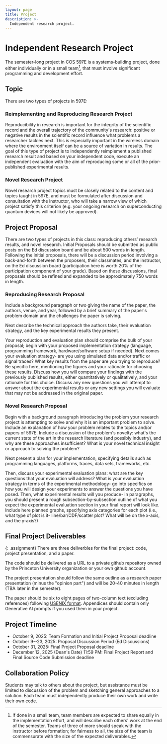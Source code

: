 ```yaml
---
layout: page
title: Project
description: >-
  Independent research project.
---
```


# Independent Research Project

The semester-long project in COS 597E is a systems-building project,
done either individually or in a small team[^1], that must involve
significant programming and development effort.  

[^1]: If done in a small team, team members are expected to share equally in the implementation effort, and will describe each others' work at the end of the semester.  Teams of three of more should speak with the instructor before formation; for fairness to all, the size of the team is commensurate with the size of the expected deliverables.

## Topic

There are two types of projects in 597E:

### Reimplementing and Reproducing Research Project

Reproducibility in research is important for the integrity of the
scientific record and the overall trajectory of the community's
research: positive or negative results in the scientific record
influence what problems a researcher tackles next.   This is
especially important in the wireless domain where the environment
itself can be a source of variation in results.  The goal of this type
of project is to independently reimplement a published research result
and based on your independent code, execute an independent evaluation
with the aim of reproducing some or all of the prior-published
experimental results. 

### Novel Research Project

Novel research project topics must be closely related to the content
and topics taught in 597E, and must be formulated after discussion and
consultation with the instructor, who will take a narrow view of which
project satisfy this criterion (e.g. your ongoing research on
superconducting quantum devices will not likely be approved).

## Project Proposal

There are two types of projects in this class: reproducing others’
research results, and novel research.  Initial Proposals should be
submitted as public posts on the Ed discussion board and be about 500
words in length.  Following the initial proposals, there will be a
discussion period involving a back-and-forth between the proposers,
their classmates, and the instructor, on the Ed discussion board
(participation here is worth 20% of the participation component of
your grade).  Based on these discussions, final proposals should be
refined and expanded to be approximately 750 words in length.

### Reproducing Research Proposal

Include a background paragraph or two giving the name of the paper,
the authors, venue, and year, followed by a brief summary of the
paper's problem domain and the challenges the paper is solving. 

Next describe the technical approach the authors take, their
evaluation strategy, and the key experimental results they present.

Your reproduction and evaluation plan should comprise the bulk of your
proposal; begin with your proposed implementation strategy (language,
programming framework, hardware/software setup if needed).  Next comes
your evaluation strategy- are you using simulated data and/or traffic
or signal traces?  What key results from the paper are you trying to
reproduce?  Be specific here, mentioning the figures and your
rationale for choosing these results.  Discuss how you will compare
your findings with the previously published results, either
quantitatively or qualitatively, and your rationale for this choice.
Discuss any new questions you will attempt to answer about the
experimental results or any new settings you will evaluate that may
not be addressed in the original paper.

### Novel Research Proposal

Begin with a background paragraph introducing the problem your
research project is attempting to solve and why it is an important
problem to solve.  Include an explanation of how your problem relates
to the topics and/or papers of 597E.  Include a discussion of the
problem's novelty: what's the current state of the art in the research
literature (and possibly industry), and why are these approaches
insufficient?  What is your novel technical insight or approach to
solving the problem?

Next present a plan for your implementation, specifying details such
as programming languages, platforms, traces, data sets, frameworks,
etc.  

Then, discuss your experimental evaluation plans: what are the key
questions that your evaluation will address?  What is your evaluation
strategy in terms of the experimental methodology- go into specifics
on how you will design your experiments to answer the questions you
have posed.  Then, what experimental results will you produce- in
paragraphs, you should present a rough subsection-by-subsection
outline of what you expect the experimental evaluation section in your
final report will look like.  Include here planned graphs, specifying
axis categories for each plot (i.e., what type of plot is it-
line/bar/CDF/scatter plot?  What will be on the x-axis, and the
y-axis?)

## Final Project Deliverables

{: .assignment}
There are three deliverbles for the final project: code, project
presentation, and a paper.

The code should be delivered as a URL to a private github repository
owned by the Princeton University organization or your own github
account.

The project presentation should follow the same outline as a research
paper presentation (minus the "opinion part") and will be 20-40
minutes in length (TBA later in the semester).

The paper should be six to eight pages of two-column text
(excluding references) following [USENIX
format](https://www.usenix.org/conferences/author-resources/paper-templates).
Appendices should contain only Generative AI prompts if you used them
in your project.

## Project Timeline

- October 9, 2025: Team Formation and Initial Project Proposal
  deadline
- October 9--23, 2025: Proposal Discussion Period (Ed
  Discussions)
- October 31, 2025: Final Project Proposal deadline
- December 12, 2025 (Dean's Date) 11:59 PM: Final Project Report and
  Final Source Code Submission deadline

## Collaboration Policy

Students may talk to others about the project, but assistance must be
limited to discussion of the problem and sketching general approaches
to a solution.  Each team must independently produce their own work
and write their own code.

